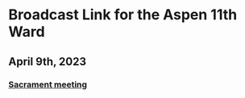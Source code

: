 # Broadcast Link for the Aspen 11th Ward

## April 9th, 2023
### [Sacrament meeting](https://www.youtube.com/watch?v=05BdjSPwLrg)

